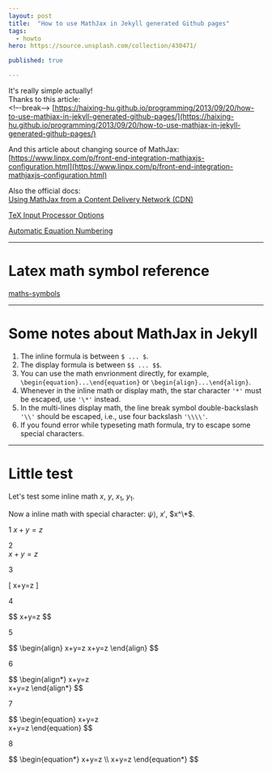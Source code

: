 ```yaml
---
layout: post
title:  "How to use MathJax in Jekyll generated Github pages"
tags:
  - howto
hero: https://source.unsplash.com/collection/430471/

published: true

---
```


It's really simple actually!     
Thanks to this article:  
<!–-break-–> 
[https://haixing-hu.github.io/programming/2013/09/20/how-to-use-mathjax-in-jekyll-generated-github-pages/](https://haixing-hu.github.io/programming/2013/09/20/how-to-use-mathjax-in-jekyll-generated-github-pages/)

And this article about changing source of MathJax:
[https://www.linpx.com/p/front-end-integration-mathjaxjs-configuration.html](https://www.linpx.com/p/front-end-integration-mathjaxjs-configuration.html)

Also the official docs:    
[Using MathJax from a Content Delivery Network (CDN)](https://docs.mathjax.org/en/latest/web/start.html#using-mathjax-from-a-content-delivery-network-cdn)

[TeX Input Processor Options](https://docs.mathjax.org/en/latest/options/input/tex.html)

[Automatic Equation Numbering](http://docs.mathjax.org/en/latest/input/tex/eqnumbers.html)

***************

# Latex math symbol reference

[maths-symbols](../resources/maths-symbols.pdf)

*******************

# Some notes about MathJax in Jekyll

1. The inline formula is between `$ ... $`.
2. The display formula is between `$$ ... $$`.
3. You can use the math envrionment directly, for example, `\begin{equation}...\end{equation}` or `\begin{align}...\end{align}`.
4. Whenever in the inline math or display math, the star character `'*'` must be escaped, use `'\*'` instead.
5. In the multi-lines display math, the line break symbol double-backslash `'\\'` should be escaped, i.e., use four backslash `'\\\\'`.
6. If you found error while typeseting math formula, try to escape some special characters.

*******************

# Little test

Let's test some inline math $x$, $y$, $x_1$, $y_1$.

Now a inline math with special character: $\psi\rangle$, $x'$, $x^\*$.

1 $x+y=z$

2    
$x+y=z$

3

\[ x+y=z \]

4

\$\$
x+y=z
\$\$

5

\$\$
\begin{align}
    x+y=z
    x+y=z
\end{align}
\$\$

6

\$\$ 
\begin{align\*}
    x+y=z    
    x+y=z
\end{align\*}
\$\$

7

\$\$ 
\begin{equation}
    x+y=z    
    x+y=z
\end{equation}
\$\$

8

\$\$ 
\begin{equation\*}
    x+y=z \\\\
    x+y=z
\end{equation\*}
\$\$
